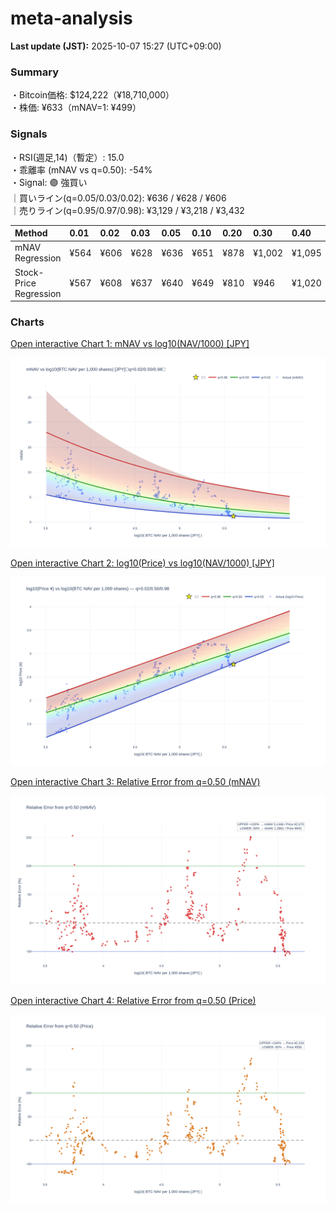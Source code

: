 # meta-analysis


<!--REPORT:START-->
**Last update (JST):** 2025-10-07 15:27 (UTC+09:00)

### Summary
・Bitcoin価格: $124,222（¥18,710,000）  
・株価: ¥633（mNAV=1: ¥499）

### Signals
・RSI(週足,14)（暫定）: 15.0  
・乖離率 (mNAV vs q=0.50): -54%  
・Signal: 🟣 強買い  
｜買いライン(q=0.05/0.03/0.02): ¥636 / ¥628 / ¥606  
｜売りライン(q=0.95/0.97/0.98): ¥3,129 / ¥3,218 / ¥3,432

| Method                 | 0.01   | 0.02   | 0.03   | 0.05   | 0.10   | 0.20   | 0.30   | 0.40   | 0.50   | 0.60   | 0.70   | 0.80   | 0.90   | 0.95   | 0.97   | 0.98   | 0.99   |
|:-----------------------|:-------|:-------|:-------|:-------|:-------|:-------|:-------|:-------|:-------|:-------|:-------|:-------|:-------|:-------|:-------|:-------|:-------|
| mNAV Regression        | ¥564   | ¥606   | ¥628   | ¥636   | ¥651   | ¥878   | ¥1,002 | ¥1,095 | ¥1,285 | ¥1,465 | ¥1,618 | ¥2,082 | ¥2,701 | ¥3,129 | ¥3,218 | ¥3,432 | ¥3,382 |
| Stock-Price Regression | ¥567   | ¥608   | ¥637   | ¥640   | ¥649   | ¥810   | ¥946   | ¥1,020 | ¥1,116 | ¥1,304 | ¥1,513 | ¥1,977 | ¥2,531 | ¥2,858 | ¥2,789 | ¥3,039 | ¥3,051 |

### Charts
[Open interactive Chart 1: mNAV vs log10(NAV/1000) [JPY]](https://tkzm240.github.io/meta-analysis/fig1.html)

![fig1](assets/fig1.png)

[Open interactive Chart 2: log10(Price) vs log10(NAV/1000) [JPY]](https://tkzm240.github.io/meta-analysis/fig2.html)

![fig2](assets/fig2.png)

[Open interactive Chart 3: Relative Error from q=0.50 (mNAV)](https://tkzm240.github.io/meta-analysis/fig3.html)

![fig3](assets/fig3.png)

[Open interactive Chart 4: Relative Error from q=0.50 (Price)](https://tkzm240.github.io/meta-analysis/fig4.html)

![fig4](assets/fig4.png)
<!--REPORT:END-->
